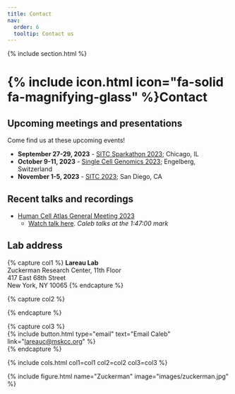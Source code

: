 ```yaml
---
title: Contact
nav:
  order: 6
  tooltip: Contact us
---
```


{% include section.html %}

# {% include icon.html icon="fa-solid fa-magnifying-glass" %}Contact

## Upcoming meetings and presentations

Come find us at these upcoming events!

- <b>September 27-29, 2023</b> - [SITC Sparkathon 2023](https://www.sitcancer.org/professional-development/sitc-sparkathon/sparkathon?news_item_id=7368); Chicago, IL
- <b>October 9-11, 2023</b> - [Single Cell Genomics 2023](https://conferences.weizmann.ac.il/SCG2023/single-cell-genomics-2023); Engelberg, Switzerland
- <b>November 1-5, 2023</b> - [SITC 2023](https://www.sitcancer.org/events/event-description); San Diego, CA

## Recent talks and recordings

- [Human Cell Atlas General Meeting 2023](https://events.humancellatlas.org/2023gm/home)
	- [Watch talk here](https://events.humancellatlas.org/2023gm/agenda/session/1147421). _Caleb talks at the 1:47:00 mark_

## Lab address

{% capture col1 %}
<b>Lareau Lab</b><br>
Zuckerman Research Center, 11th Floor<br>
417 East 68th Street<br>
New York, NY 10065
{% endcapture %}

{% capture col2 %}
 
{% endcapture %}

{% capture col3 %}
<br>
{%
  include button.html
  type="email"
  text="Email Caleb"
  link="lareauc@mskcc.org"
%}
<br>
{% endcapture %}

{% include cols.html col1=col1 col2=col2 col3=col3 %}

{% include figure.html name="Zuckerman" image="images/zuckerman.jpg" %}
